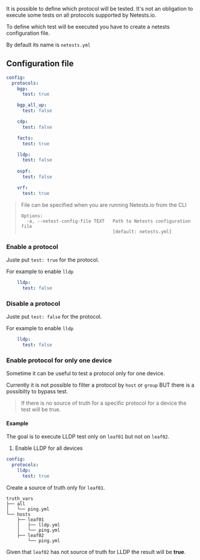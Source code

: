 It is possible to define which protocol will be tested. It's not an obligation to execute some tests on all protocols supported by Netests.io.

To define which test will be executed you have to create a netests configuration file.

By default its name is `netests.yml`



## Configuration file

```yaml
config:
  protocols:
    bgp:
      test: true

    bgp_all_up:
      test: false

    cdp:
      test: false

    facts:
      test: true

    lldp:
      test: false
    
    ospf:
      test: false

    vrf:
      test: true

```

> File can be specified when you are running Netests.io from the CLI
>
> ```shell
> Options:
>   -a, --netest-config-file TEXT   Path to Netests configuration file
>                                   [default: netests.yml]
> ```



### Enable a protocol

Juste put `test: true` for the protocol.

For example to enable `lldp`

```yaml
    lldp:
      test: false
```



### Disable a protocol

Juste put `test: false` for the protocol.

For example to enable `lldp`

```yaml
    lldp:
      test: false
```



### Enable protocol for only one device

Sometime it can be useful to test a protocol only for one device.

Currently it is not possible to filter a protocol by `host` or `group` BUT there is a possibilty to bypass test.

> If there is no source of truth for a specific protocol for a device the test will be true.



#### Example

The goal is to execute LLDP test only on `leaf01` but not on `leaf02`.

1. Enable LLDP for all devices

```yaml
config:
  protocols:
    lldp:
      test: true
```

Create a source of truth only for `leaf01`.

```shell
truth_vars
├── all
│   └── ping.yml
└── hosts
    ├── leaf01
    │   ├── lldp.yml
    │   └── ping.yml
    ├── leaf02
        └── ping.yml

```

Given that `leaf02` has not source of truth for LLDP the result will be **true**.

